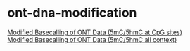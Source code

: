 # ont-dna-modification
[Modified Basecalling of ONT Data (5mC/5hmC at CpG sites)](ont_basecalling_cpg.md)  
[Modified Basecalling of ONT Data (5mC/5hmC all context)](ont_basecalling_all_context.md)
